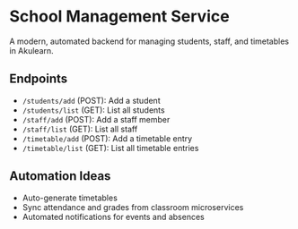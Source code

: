# School Management Service

A modern, automated backend for managing students, staff, and timetables in Akulearn.

## Endpoints
- `/students/add` (POST): Add a student
- `/students/list` (GET): List all students
- `/staff/add` (POST): Add a staff member
- `/staff/list` (GET): List all staff
- `/timetable/add` (POST): Add a timetable entry
- `/timetable/list` (GET): List all timetable entries

## Automation Ideas
- Auto-generate timetables
- Sync attendance and grades from classroom microservices
- Automated notifications for events and absences

